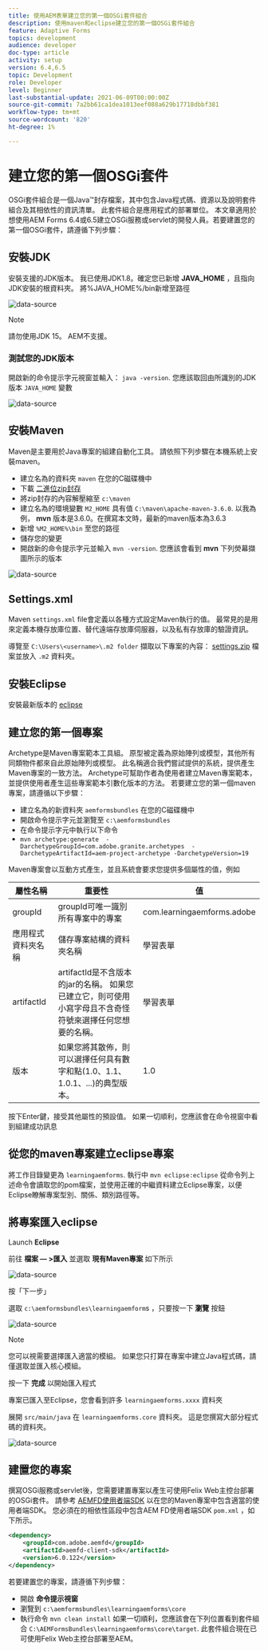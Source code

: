 ```yaml
---
title: 使用AEM表單建立您的第一個OSGi套件組合
description: 使用maven和eclipse建立您的第一個OSGi套件組合
feature: Adaptive Forms
topics: development
audience: developer
doc-type: article
activity: setup
version: 6.4,6.5
topic: Development
role: Developer
level: Beginner
last-substantial-update: 2021-06-09T00:00:00Z
source-git-commit: 7a2bb61ca1dea1013eef088a629b17718dbbf381
workflow-type: tm+mt
source-wordcount: '820'
ht-degree: 1%

---
```



# 建立您的第一個OSGi套件

OSGi套件組合是一個Java™封存檔案，其中包含Java程式碼、資源以及說明套件組合及其相依性的資訊清單。 此套件組合是應用程式的部署單位。 本文章適用於想使用AEM Forms 6.4或6.5建立OSGi服務或servlet的開發人員。若要建置您的第一個OSGi套件，請遵循下列步驟：


## 安裝JDK

安裝支援的JDK版本。 我已使用JDK1.8。確定您已新增 **JAVA_HOME** ，且指向JDK安裝的根資料夾。
將%JAVA_HOME%/bin新增至路徑

![data-source](assets/java-home.JPG)

>[!NOTE]
> 請勿使用JDK 15。 AEM不支援。

### 測試您的JDK版本

開啟新的命令提示字元視窗並輸入： `java -version`. 您應該取回由所識別的JDK版本 `JAVA_HOME` 變數

![data-source](assets/java-version.JPG)

## 安裝Maven

Maven是主要用於Java專案的組建自動化工具。 請依照下列步驟在本機系統上安裝maven。

* 建立名為的資料夾 `maven` 在您的C磁碟機中
* 下載 [二進位zip封存](http://maven.apache.org/download.cgi)
* 將zip封存的內容解壓縮至 `c:\maven`
* 建立名為的環境變數 `M2_HOME` 具有值 `C:\maven\apache-maven-3.6.0`. 以我為例， **mvn** 版本是3.6.0。在撰寫本文時，最新的maven版本為3.6.3
* 新增 `%M2_HOME%\bin` 至您的路徑
* 儲存您的變更
* 開啟新的命令提示字元並輸入 `mvn -version`. 您應該會看到 **mvn** 下列熒幕擷圖所示的版本

![data-source](assets/mvn-version.JPG)

## Settings.xml

Maven `settings.xml` file會定義以各種方式設定Maven執行的值。 最常見的是用來定義本機存放庫位置、替代遠端存放庫伺服器，以及私有存放庫的驗證資訊。

導覽至 `C:\Users\<username>\.m2 folder`
擷取以下專案的內容： [settings.zip](assets/settings.zip) 檔案並放入 `.m2` 資料夾。

## 安裝Eclipse

安裝最新版本的 [eclipse](https://www.eclipse.org/downloads/)

## 建立您的第一個專案

Archetype是Maven專案範本工具組。 原型被定義為原始陣列或模型，其他所有同類物件都來自此原始陣列或模型。 此名稱適合我們嘗試提供的系統，提供產生Maven專案的一致方法。 Archetype可幫助作者為使用者建立Maven專案範本，並提供使用者產生這些專案範本引數化版本的方法。
若要建立您的第一個maven專案，請遵循以下步驟：

* 建立名為的新資料夾 `aemformsbundles` 在您的C磁碟機中
* 開啟命令提示字元並瀏覽至 `c:\aemformsbundles`
* 在命令提示字元中執行以下命令
* `mvn archetype:generate  -DarchetypeGroupId=com.adobe.granite.archetypes  -DarchetypeArtifactId=aem-project-archetype -DarchetypeVersion=19`

Maven專案會以互動方式產生，並且系統會要求您提供多個屬性的值，例如

| 屬性名稱 | 重要性 | 值 |
|------------------------|---------------------------------------|---------------------|
| groupId | groupId可唯一識別所有專案中的專案 | com.learningaemforms.adobe |
| 應用程式資料夾名稱 | 儲存專案結構的資料夾名稱 | 學習表單 |
| artifactId | artifactId是不含版本的jar的名稱。 如果您已建立它，則可使用小寫字母且不含奇怪符號來選擇任何您想要的名稱。 | 學習表單 |
| 版本 | 如果您將其散佈，則可以選擇任何具有數字和點(1.0、1.1、1.0.1、...)的典型版本。 | 1.0 |

按下Enter鍵，接受其他屬性的預設值。
如果一切順利，您應該會在命令視窗中看到組建成功訊息

## 從您的maven專案建立eclipse專案

將工作目錄變更為 `learningaemforms`.
執行中 `mvn eclipse:eclipse` 從命令列上述命令會讀取您的pom檔案，並使用正確的中繼資料建立Eclipse專案，以便Eclipse瞭解專案型別、關係、類別路徑等。

## 將專案匯入eclipse

Launch **Eclipse**

前往 **檔案 — >匯入** 並選取 **現有Maven專案** 如下所示

![data-source](assets/import-mvn-project.JPG)

按「下一步」

選取 `c:\aemformsbundles\learningaemform`s ，只要按一下 **瀏覽** 按鈕

![data-source](assets/select-mvn-project.JPG)

>[!NOTE]
>您可以視需要選擇匯入適當的模組。 如果您只打算在專案中建立Java程式碼，請僅選取並匯入核心模組。

按一下 **完成** 以開始匯入程式

專案已匯入至Eclipse，您會看到許多 `learningaemforms.xxxx` 資料夾

展開 `src/main/java` 在 `learningaemforms.core` 資料夾。 這是您撰寫大部分程式碼的資料夾。

![data-source](assets/learning-core.JPG)

## 建置您的專案

撰寫OSGi服務或servlet後，您需要建置專案以產生可使用Felix Web主控台部署的OSGi套件。 請參考 [AEMFD使用者端SDK](https://repo.adobe.com/nexus/content/repositories/public/com/adobe/aemfd/aemfd-client-sdk/) 以在您的Maven專案中包含適當的使用者端SDK。 您必須在的相依性區段中包含AEM FD使用者端SDK `pom.xml` ，如下所示。

```xml
<dependency>
    <groupId>com.adobe.aemfd</groupId>
    <artifactId>aemfd-client-sdk</artifactId>
    <version>6.0.122</version>
</dependency>
```

若要建置您的專案，請遵循下列步驟：

* 開啟 **命令提示視窗**
* 瀏覽到 `c:\aemformsbundles\learningaemforms\core`
* 執行命令 `mvn clean install`
如果一切順利，您應該會在下列位置看到套件組合 `C:\AEMFormsBundles\learningaemforms\core\target`. 此套件組合現在已可使用Felix Web主控台部署至AEM。
